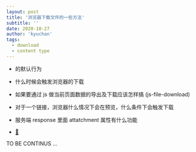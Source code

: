 ```yaml
---
layout: post
title: '浏览器下载文件的一些方法'
subtitle: ''
date: 2020-10-27
author: 'kyuchan'
tags:
  - download
  - content type
---
```


- <a />的默认行为
- <a  download/>什么时候会触发浏览器的下载
- 如果要通过 js 做当前页面数据的导出及下载应该怎样搞 (js-file-download)
- 对于一个链接，浏览器什么情况下会在预览，什么条件下会触发下载
- 服务端 response 里面 attatchment 属性有什么功能

- [🔗](https://cloud.tencent.com/developer/article/1488296)

TO BE CONTINUS ...
